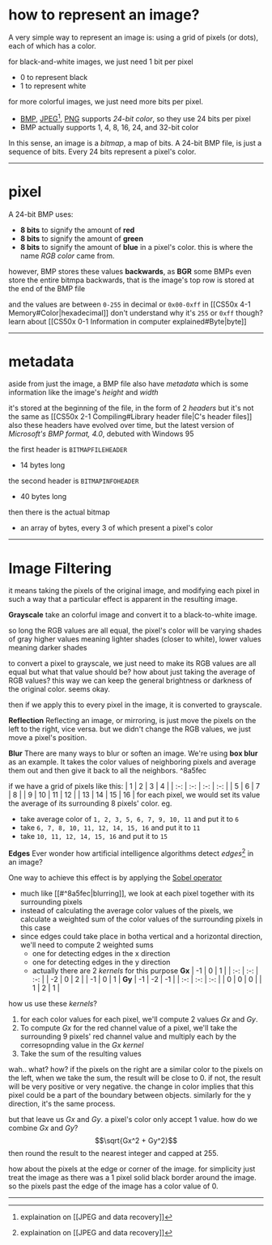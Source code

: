 # how to represent an image?

A very simple way to represent an image is:
using a grid of pixels (or dots), each of which has a color.

for black-and-white images, we just need 1 bit per pixel
* 0 to represent black
* 1 to represent white

for more colorful images, we just need more bits per pixel.
* [BMP](https://en.wikipedia.org/wiki/BMP_file_format), [JPEG](https://en.wikipedia.org/wiki/JPEG)[^1], [PNG](https://en.wikipedia.org/wiki/Portable_Network_Graphics) supports *24-bit color*, so they use 24 bits per pixel
* BMP actually supports 1, 4, 8, 16, 24, and 32-bit color

In this sense, an image is a *bitmap*, a map of bits.
A 24-bit BMP file, is just a sequence of bits. Every 24 bits represent a pixel's color.

[^1]: explaination on [[JPEG and data recovery]]
___

# pixel

A 24-bit BMP uses:
* **8 bits** to signify the amount of **red**
* **8 bits** to signify the amount of **green**
* **8 bits** to signify the amount of **blue**
in a pixel's color.
this is where the name *RGB color* came from.

however, BMP stores these values **backwards**, as **BGR**
some BMPs even store the entire bitmpa backwards, that is the image's top row is stored at the end of the BMP file

and the values are between `0-255` in decimal or `0x00-0xff` in [[CS50x 4-1 Memory#Color|hexadecimal]]
don't understand why it's `255` or `0xff` though? learn about [[CS50x 0-1 Information in computer explained#Byte|byte]]
___

# metadata

aside from just the image, a BMP file also have *metadata*
which is some information like the image's *height* and *width*

it's stored at the beginning of the file, in the form of 2 *headers*
but it's not the same as [[CS50x 2-1 Compiling#Library header file|C's header files]]
also these headers have evolved over time, but the latest version of *Microsoft's BMP format, 4.0*, debuted with Windows 95

the first header is `BITMAPFILEHEADER`
* 14 bytes long

the second header is `BITMAPINFOHEADER`
* 40 bytes long

then there is the actual bitmap
* an array of bytes, every 3 of which present a pixel's color
___

# Image Filtering
it means taking the pixels of the original image, and modifying each pixel in such a way that a particular effect is apparent in the resulting image.


**Grayscale**
take an colorful image and convert it to a black-to-white image.

so long the RGB values are all equal, the pixel's color will be varying shades of gray
higher values meaning lighter shades (closer to white), lower values meaning darker shades

to convert a pixel to grayscale, we just need to make its RGB values are all equal
but what that value should be?
how about just taking the average of RGB values?
this way we can keep the general brightness or darkness of the original color. seems okay.

then if we apply this to every pixel in the image, it is converted to grayscale.


**Reflection**
Reflecting an image, or mirroring, is just move the pixels on the left to the right, vice versa.
but we didn't change the RGB values, we just move a pixel's position.


**Blur**
There are many ways to blur or soften an image.
We're using **box blur** as an example.
It takes the color values of neighboring pixels and average them out and then give it back to all the neighbors. ^8a5fec

if we have a grid of pixels like this:
| 1 | 2 | 3 | 4 |
| :-: | :-: | :-: | :-: |
| 5 | 6 | 7 | 8 |
| 9 | 10 | 11 | 12 |
| 13 | 14 | 15 | 16 |
for each pixel, we would set its value the average of its surrounding 8 pixels' color.
eg.
* take average color of `1, 2, 3, 5, 6, 7, 9, 10, 11` and put it to `6`
* take `6, 7, 8, 10, 11, 12, 14, 15, 16` and put it to `11`
* take `10, 11, 12, 14, 15, 16` and put it to `15`


**Edges**
Ever wonder how artificial intelligence algorithms detect *edges*[^1] in an image?
[^1]: lines in the image that create a boundary between one object and another ^d8b734

One way to achieve this effect is by applying the [Sobel operator](https://en.wikipedia.org/wiki/Sobel_operator)
* much like [[#^8a5fec|blurring]], we look at each pixel together with its surrounding pixels
* instead of calculating the average color values of the pixels, we calculate a weighted sum of the color values of the surrounding pixels in this case
* since edges could take place in botha vertical and a horizontal direction, we'll need to compute 2 weighted sums
	* one for detecting edges in the x direction
	* one for detecting edges in the y direction
	* actually there are 2 *kernels* for this purpose
**Gx**
| -1 | 0 | 1 |
| :-: | :-: | :-: |
| -2 | 0 | 2 |
| -1 | 0 | 1 |
**Gy**
| -1 | -2 | -1 |
| :-: | :-: | :-: |
| 0 | 0 | 0 |
| 1 | 2 | 1 |

how us use these *kernels*?
1. for each color values for each pixel, we'll compute 2 values *Gx* and *Gy*.
2. To compute *Gx* for the red channel value of a pixel, we'll take the surrounding 9 pixels' red channel value and multiply each by the corresopnding value in the *Gx kernel*
3. Take the sum of the resulting values

wah.. what? how?
if the pixels on the right are a similar color to the pixels on the left, when we take the sum, the result will be close to 0. if not, the result will be very positive or very negative.
the change in color implies that this pixel could be a part of the boundary between objects.
similarly for the y direction, it's the same process.

but that leave us *Gx* and *Gy*. a pixel's color only accept 1 value.
how do we combine *Gx* and *Gy*?
$$\sqrt{Gx^2 + Gy^2}$$
then round the result to the nearest integer and capped at 255.

how about the pixels at the edge or corner of the image.
for simplicity just treat the image as there was a 1 pixel solid black border around the image.
so the pixels past the edge of the image has a color value of 0.
___
